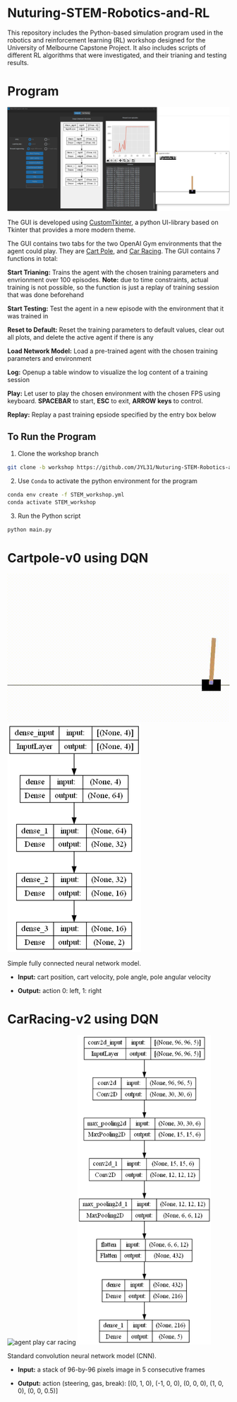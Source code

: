 # Nuturing-STEM-Robotics-and-RL
This repository includes the Python-based simulation program used in the robotics and reinforcement learning (RL) workshop designed for the University of Melbourne Capstone Project. It also includes scripts of different RL algorithms that were investigated, and their trianing and testing results.
# Program
![](https://github.com/JYL31/Nuturing-STEM-Robotics-and-RL/blob/main/Img/GUI.JPG "GUI")

The GUI is developed using [CustomTkinter](https://github.com/TomSchimansky/CustomTkinter), a python UI-library based on Tkinter that provides a more modern theme. 

The GUI contains two tabs for the two OpenAI Gym environments that the agent could play. They are [Cart Pole](https://www.gymlibrary.dev/environments/classic_control/cart_pole/), and [Car Racing](https://www.gymlibrary.dev/environments/box2d/car_racing/). The GUI contains 7 functions in total:

**Start Trianing:** Trains the agent with the chosen training parameters and envrionment over 100 episodes. **Note:** due to time constraints, actual training is not possible, so the function is just a replay of training session that was done beforehand

**Start Testing:** Test the agent in a new episode with the environment that it was trained in

**Reset to Default:** Reset the training parameters to default values, clear out all plots, and delete the active agent if there is any

**Load Network Model:** Load a pre-trained agent with the chosen training parameters and environment

**Log:** Openup a table window to visualize the log content of a training session

**Play:** Let user to play the chosen environment with the chosen FPS using keyboard. **SPACEBAR** to start, **ESC** to exit, **ARROW keys** to control.

**Replay:** Replay a past training epsiode specified by the entry box below

## To Run the Program
1. Clone the workshop branch
```bash
git clone -b workshop https://github.com/JYL31/Nuturing-STEM-Robotics-and-RL.git
```
2. Use `Conda` to activate the python environment for the program
```bash
conda env create -f STEM_workshop.yml
conda activate STEM_workshop
```
3. Run the Python script
```bash
python main.py
```

# Cartpole-v0 using DQN
![](https://github.com/JYL31/Nuturing-STEM-Robotics-and-RL/blob/main/Img/cartpole_eg.gif "agent play cartpole")
![](https://github.com/JYL31/Nuturing-STEM-Robotics-and-RL/blob/main/Code/Workshop/Cartpole/model_plot.png "network model for cartpole")

Simple fully connected neural network model.

* **Input:** cart position, cart velocity, pole angle, pole angular velocity

* **Output:** action 0: left, 1: right

# CarRacing-v2 using DQN
![](https://github.com/JYL31/Nuturing-STEM-Robotics-and-RL/blob/main/Img/car_racing_eg.gif "agent play car racing")
![](https://github.com/JYL31/Nuturing-STEM-Robotics-and-RL/blob/main/Code/Workshop/CarRacing/model_plot.png "network model for car racing")

Standard convolution neural network model (CNN).

* **Input:** a stack of 96-by-96 pixels image in 5 consecutive frames

* **Output:** action (steering, gas, break): \[(0, 1, 0), (-1, 0, 0), (0, 0, 0), (1, 0, 0), (0, 0, 0.5)\]
